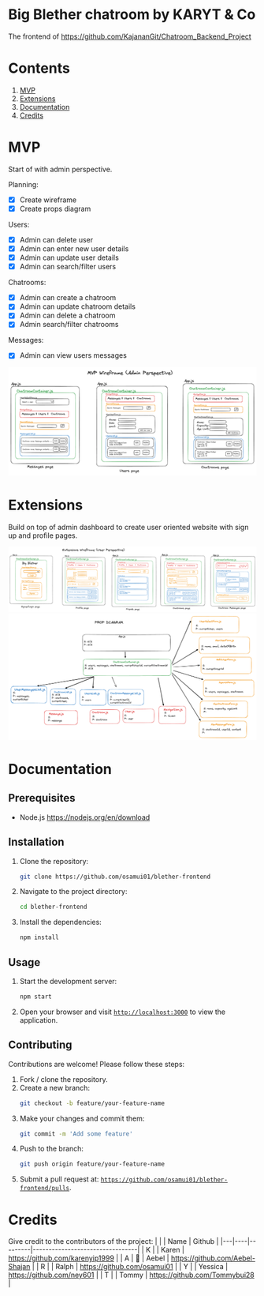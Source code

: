# Big Blether chatroom by KARYT & Co

The frontend of https://github.com/KajananGit/Chatroom_Backend_Project

# Contents
1. [MVP](#mvp)
2. [Extensions](#extensions)
3. [Documentation](#documentation)
4. [Credits](#credits)

# MVP
Start of with admin perspective.

Planning:
* [x] Create wireframe
* [x] Create props diagram

Users:
* [x] Admin can delete user
* [x] Admin can enter new user details
* [x] Admin can update user details
* [x] Admin can search/filter users

Chatrooms:
* [x] Admin can create a chatroom 
* [x] Admin can update chatroom details
* [x] Admin can delete a chatroom
* [x] Admin search/filter chatrooms

Messages:
* [x] Admin can view users messages

![MVP wireframe](assets/MvpWireframe.png)

# Extensions

Build on top of admin dashboard to create user oriented website with sign up and profile pages.

![Extensions wireframe](assets/ExtensionsWireframe.png)
![Final prop diagram](assets/PropDiagram.png)

# Documentation


## Prerequisites

- Node.js https://nodejs.org/en/download

## Installation

1. Clone the repository:

    ```bash
    git clone https://github.com/osamui01/blether-frontend
    ```

2. Navigate to the project directory:

    ```bash
    cd blether-frontend
    ```

3. Install the dependencies:

    ```bash
    npm install
    ```

## Usage

1. Start the development server:

    ```bash
    npm start
    ```

2. Open your browser and visit [`http://localhost:3000`](http://localhost:3000) to view the application.

## Contributing

Contributions are welcome! Please follow these steps:

1. Fork / clone the repository.
2. Create a new branch: 
    ```bash
    git checkout -b feature/your-feature-name
    ```
3. Make your changes and commit them: 
    ```bash
    git commit -m 'Add some feature'
    ```
4. Push to the branch: 
    ```bash
    git push origin feature/your-feature-name
    ```
5. Submit a pull request at:  [`https://github.com/osamui01/blether-frontend/pulls`](https://github.com/osamui01/blether-frontend/pulls).

# Credits

Give credit to the contributors of the project:
|   |    |    Name     |         Github                        |
|---|----|---------|---------------------------------|
| K |    | Karen   | https://github.com/karenyip1999 |
| A | 🦧 | Aebel   | https://github.com/Aebel-Shajan |
| R |    | Ralph   | https://github.com/osamui01     |
| Y |    | Yessica | https://github.com/ney601       |
| T |    | Tommy   | https://github.com/Tommybui28   |
